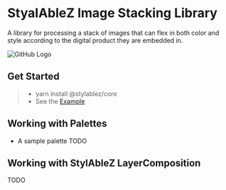 # StyalAbleZ Image Stacking Library

A library for processing a stack of images that can flex in both color and style according to the digital product they are embedded in.

![GitHub Logo](/immg/splash.png)

## Get Started

> * yarn install @stylablez/core
> * See the [Example](core/README.md)


## Working with Palettes
* A sample palette TODO

## Working with StylAbleZ LayerComposition
TODO
